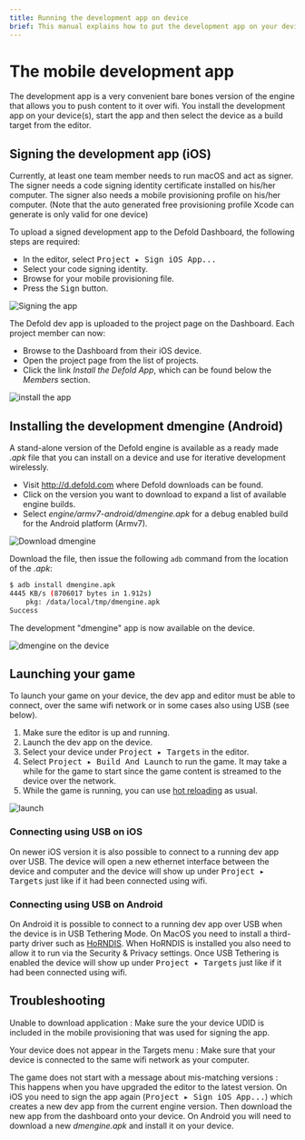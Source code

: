 ```yaml
---
title: Running the development app on device
brief: This manual explains how to put the development app on your device for iterative wireless development on device.
---
```


# The mobile development app

The development app is a very convenient bare bones version of the engine that allows you to push content to it over wifi. You install the development app on your device(s), start the app and then select the device as a build target from the editor.

## Signing the development app (iOS)

Currently, at least one team member needs to run macOS and act as signer. The signer needs a code signing identity certificate installed on his/her computer. The signer also needs a mobile provisioning profile on his/her computer. (Note that the auto generated free provisioning profile Xcode can generate is only valid for one device)

To upload a signed development app to the Defold Dashboard, the following steps are required:

- In the editor, select <kbd>Project ▸ Sign iOS App...</kbd>
- Select your code signing identity.
- Browse for your mobile provisioning file.
- Press the <kbd>Sign</kbd> button.

![Signing the app](images/dev-app/sign.png)

The Defold dev app is uploaded to the project page on the Dashboard.
Each project member can now:

- Browse to the Dashboard from their iOS device.
- Open the project page from the list of projects.
- Click the link *Install the Defold App*, which can be found below the *Members* section.

![install the app](images/dev-app/install.jpg)

## Installing the development dmengine (Android)

A stand-alone version of the Defold engine is available as a ready made *.apk* file that you can install on a device and use for iterative development wirelessly.

* Visit http://d.defold.com where Defold downloads can be found.
* Click on the version you want to download to expand a list of available engine builds.
* Select *engine/armv7-android/dmengine.apk* for a debug enabled build for the Android platform (Armv7).

![Download dmengine](images/dev-app/download_dmengine.png)

Download the file, then issue the following `adb` command from the location of the *.apk*:

```sh
$ adb install dmengine.apk
4445 KB/s (8706017 bytes in 1.912s)
    pkg: /data/local/tmp/dmengine.apk
Success
```

The development "dmengine" app is now available on the device.

![dmengine on the device](images/dev-app/dmengine_on_device.png)

## Launching your game

To launch your game on your device, the dev app and editor must be able to connect, over the same wifi network or in some cases also using USB (see below).

1. Make sure the editor is up and running.
2. Launch the dev app on the device.
3. Select your device under <kbd>Project ▸ Targets</kbd> in the editor.
4. Select <kbd>Project ▸ Build And Launch</kbd> to run the game. It may take a while for the game to start since the game content is streamed to the device over the network.
5. While the game is running, you can use [hot reloading](/manuals/debugging#_hot_reloading) as usual.

![launch](images/dev-app/launch.png)

### Connecting using USB on iOS

On newer iOS version it is also possible to connect to a running dev app over USB. The device will open a new ethernet interface between the device and computer and the device will show up under <kbd>Project ▸ Targets</kbd> just like if it had been connected using wifi.

### Connecting using USB on Android

On Android it is possible to connect to a running dev app over USB when the device is in USB Tethering Mode. On MacOS you need to install a third-party driver such as [HoRNDIS](https://joshuawise.com/horndis#available_versions). When HoRNDIS is installed you also need to allow it to run via the Security & Privacy settings. Once USB Tethering is enabled the device will show up under <kbd>Project ▸ Targets</kbd> just like if it had been connected using wifi.


## Troubleshooting

Unable to download application
: Make sure the your device UDID is included in the mobile provisioning that was used for signing the app.

Your device does not appear in the Targets menu
: Make sure that your device is connected to the same wifi network as your computer.

The game does not start with a message about mis-matching versions
: This happens when you have upgraded the editor to the latest version. On iOS you need to sign the app again (<kbd>Project ▸ Sign iOS App...</kbd>) which creates a new dev app from the current engine version. Then download the new app from the dashboard onto your device. On Android you will need to download a new *dmengine.apk* and install it on your device.
